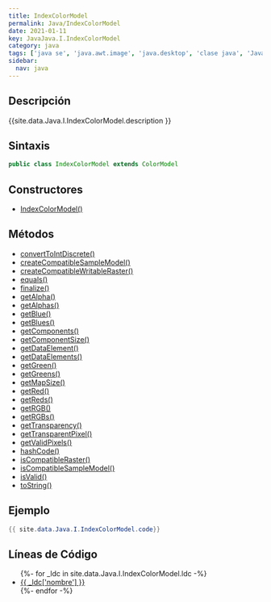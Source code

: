 ```yaml
---
title: IndexColorModel
permalink: Java/IndexColorModel
date: 2021-01-11
key: JavaJava.I.IndexColorModel
category: java
tags: ['java se', 'java.awt.image', 'java.desktop', 'clase java', 'Java 1.0']
sidebar: 
  nav: java
---
```


## Descripción
{{site.data.Java.I.IndexColorModel.description }}

## Sintaxis
~~~java
public class IndexColorModel extends ColorModel
~~~

## Constructores
* [IndexColorModel()](/Java/IndexColorModel/IndexColorModel/)

## Métodos
* [convertToIntDiscrete()](/Java/IndexColorModel/convertToIntDiscrete)
* [createCompatibleSampleModel()](/Java/IndexColorModel/createCompatibleSampleModel)
* [createCompatibleWritableRaster()](/Java/IndexColorModel/createCompatibleWritableRaster)
* [equals()](/Java/IndexColorModel/equals)
* [finalize()](/Java/IndexColorModel/finalize)
* [getAlpha()](/Java/IndexColorModel/getAlpha)
* [getAlphas()](/Java/IndexColorModel/getAlphas)
* [getBlue()](/Java/IndexColorModel/getBlue)
* [getBlues()](/Java/IndexColorModel/getBlues)
* [getComponents()](/Java/IndexColorModel/getComponents)
* [getComponentSize()](/Java/IndexColorModel/getComponentSize)
* [getDataElement()](/Java/IndexColorModel/getDataElement)
* [getDataElements()](/Java/IndexColorModel/getDataElements)
* [getGreen()](/Java/IndexColorModel/getGreen)
* [getGreens()](/Java/IndexColorModel/getGreens)
* [getMapSize()](/Java/IndexColorModel/getMapSize)
* [getRed()](/Java/IndexColorModel/getRed)
* [getReds()](/Java/IndexColorModel/getReds)
* [getRGB()](/Java/IndexColorModel/getRGB)
* [getRGBs()](/Java/IndexColorModel/getRGBs)
* [getTransparency()](/Java/IndexColorModel/getTransparency)
* [getTransparentPixel()](/Java/IndexColorModel/getTransparentPixel)
* [getValidPixels()](/Java/IndexColorModel/getValidPixels)
* [hashCode()](/Java/IndexColorModel/hashCode)
* [isCompatibleRaster()](/Java/IndexColorModel/isCompatibleRaster)
* [isCompatibleSampleModel()](/Java/IndexColorModel/isCompatibleSampleModel)
* [isValid()](/Java/IndexColorModel/isValid)
* [toString()](/Java/IndexColorModel/toString)

## Ejemplo
~~~java
{{ site.data.Java.I.IndexColorModel.code}}
~~~

## Líneas de Código
<ul>
{%- for _ldc in site.data.Java.I.IndexColorModel.ldc -%}
   <li>
       <a href="{{_ldc['url'] }}">{{ _ldc['nombre'] }}</a>
   </li>
{%- endfor -%}
</ul>
